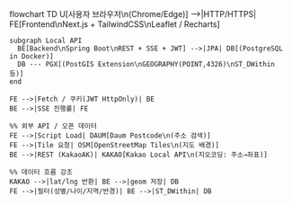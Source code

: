 
flowchart TD
    U[사용자 브라우저\n(Chrome/Edge)] -->|HTTP/HTTPS| FE[Frontend\nNext.js + TailwindCSS\nLeaflet / Recharts]

    subgraph Local API
      BE[Backend\nSpring Boot\nREST + SSE + JWT] -->|JPA| DB[(PostgreSQL in Docker)]
      DB --- PGX[(PostGIS Extension\nGEOGRAPHY(POINT,4326)\nST_DWithin 등)]
    end

    FE -->|Fetch / 쿠키(JWT HttpOnly)| BE
    BE -->|SSE 진행률| FE

    %% 외부 API / 오픈 데이터
    FE -->|Script Load| DAUM[Daum Postcode\n(주소 검색)]
    FE -->|Tile 요청| OSM[OpenStreetMap Tiles\n(지도 배경)]
    BE -->|REST (KakaoAK)| KAKAO[Kakao Local API\n(지오코딩: 주소→좌표)]

    %% 데이터 흐름 강조
    KAKAO -->|lat/lng 반환| BE -->|geom 저장| DB
    FE -->|필터(성별/나이/지역/반경)| BE -->|ST_DWithin| DB
    